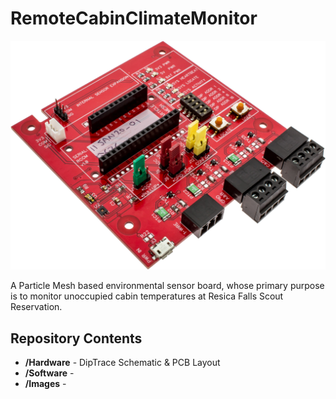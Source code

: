 # RemoteCabinClimateMonitor

![Remote Cabin Climate Monitor](/Images/RCCM_Populated_Hero_Rev1.0.jpg)

A Particle Mesh based environmental sensor board, whose primary purpose is to monitor unoccupied cabin temperatures at Resica Falls Scout Reservation.


Repository Contents
-------------------

* **/Hardware** - DipTrace Schematic & PCB Layout
* **/Software** - 
* **/Images** - 